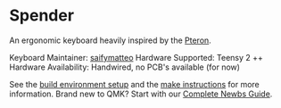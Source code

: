 # Spender

An ergonomic keyboard heavily inspired by the [Pteron](https://github.com/FSund/pteron-keyboard).

Keyboard Maintainer: [saifymatteo](https://github.com/saifymatteo)
Hardware Supported: Teensy 2 ++
Hardware Availability: Handwired, no PCB's available (for now)

See the [build environment setup](https://docs.qmk.fm/#/getting_started_build_tools) and the [make instructions](https://docs.qmk.fm/#/getting_started_make_guide) for more information. Brand new to QMK? Start with our [Complete Newbs Guide](https://docs.qmk.fm/#/newbs).
